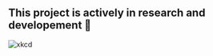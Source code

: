 ## This project is actively in research and developement 🔭

![xkcd](https://imgs.xkcd.com/comics/engineer_syllogism.png)